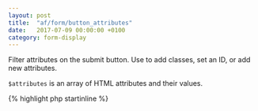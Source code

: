 ```yaml
---
layout: post
title:  "af/form/button_attributes"
date:   2017-07-09 00:00:00 +0100
category: form-display
---
```


Filter attributes on the submit button. Use to add classes, set an ID, or add new attributes.

`$attributes` is an array of HTML attributes and their values.

{% highlight php startinline %}
<?php

function filter_submit_button_attributes( $attributes, $form, $args ) {
    $attributes['class'] .= ' button';
    
    return $attributes;
}
add_filter( 'af/form/button_attributes', 'filter_submit_button_attributes', 10, 3 );
add_filter( 'af/form/button_attributes/id=FORM_ID', 'filter_submit_button_attributes', 10, 3 );
add_filter( 'af/form/button_attributes/key=FORM_KEY', 'filter_submit_button_attributes', 10, 3 );

{% endhighlight %}